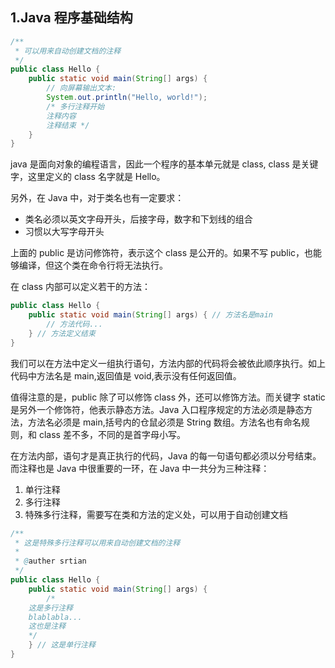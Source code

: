 ## 1.Java 程序基础结构

```java
/**
 * 可以用来自动创建文档的注释
 */
public class Hello {
    public static void main(String[] args) {
        // 向屏幕输出文本:
        System.out.println("Hello, world!");
        /* 多行注释开始
        注释内容
        注释结束 */
    }
}
```

java 是面向对象的编程语言，因此一个程序的基本单元就是 class, class 是关键字，这里定义的 class 名字就是 Hello。

另外，在 Java 中，对于类名也有一定要求：

- 类名必须以英文字母开头，后接字母，数字和下划线的组合
- 习惯以大写字母开头

上面的 public 是访问修饰符，表示这个 class 是公开的。如果不写 public，也能够编译，但这个类在命令行将无法执行。

在 class 内部可以定义若干的方法：

```java
public class Hello {
    public static void main(String[] args) { // 方法名是main
        // 方法代码...
    } // 方法定义结束
}
```

我们可以在方法中定义一组执行语句，方法内部的代码将会被依此顺序执行。如上代码中方法名是 main,返回值是 void,表示没有任何返回值。

值得注意的是，public 除了可以修饰 class 外，还可以修饰方法。而关键字 static 是另外一个修饰符，他表示静态方法。Java 入口程序规定的方法必须是静态方法，方法名必须是 main,括号内的仓鼠必须是 String 数组。方法名也有命名规则，和 class 差不多，不同的是首字母小写。

在方法内部，语句才是真正执行的代码，Java 的每一句语句都必须以分号结束。而注释也是 Java 中很重要的一环，在 Java 中一共分为三种注释：

1. 单行注释
2. 多行注释
3. 特殊多行注释，需要写在类和方法的定义处，可以用于自动创建文档

```java
/**
 * 这是特殊多行注释可以用来自动创建文档的注释
 *
 * @auther srtian
 */
public class Hello {
    public static void main(String[] args) {
        /*
    这是多行注释
    blablabla...
    这也是注释
    */
    } // 这是单行注释
}
```
